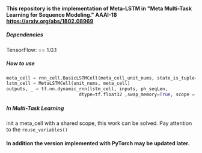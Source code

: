 #### This repository is the implementation of Meta-LSTM in "Meta Multi-Task Learning for Sequence Modeling." AAAI-18 https://arxiv.org/abs/1802.08969

##### Dependencies

TensorFlow:  == 1.0.1

##### How to use

```python
meta_cell = rnn_cell.BasicLSTMCell(meta_cell_unit_nums, state_is_tuple=False)
lstm_cell = MetaLSTMCell(unit_nums, meta_cell)
outputs, _ = tf.nn.dynamic_rnn(lstm_cell, inputs, ph_seqLen, 
                           dtype=tf.float32 ,swap_memory=True, scope = 'meta-lstm-')
```

##### In Multi-Task Learning

init a meta_cell with a shared scope, this work can be solved.  Pay attention to the  `reuse_variables()`

#### In addition the version implemented with PyTorch may be updated later.